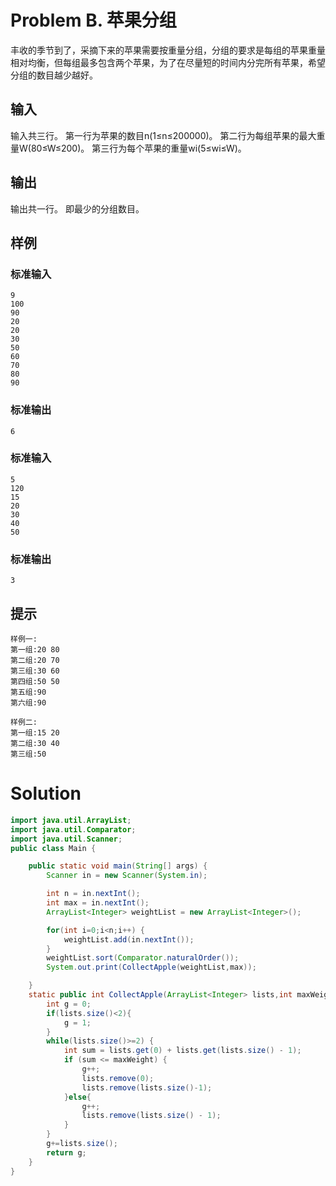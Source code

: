 # Problem B. 苹果分组
丰收的季节到了，采摘下来的苹果需要按重量分组，分组的要求是每组的苹果重量相对均衡，但每组最多包含两个苹果，为了在尽量短的时间内分完所有苹果，希望分组的数目越少越好。

## 输入
输入共三行。
第一行为苹果的数目n(1≤n≤200000)。
第二行为每组苹果的最大重量W(80≤W≤200)。
第三行为每个苹果的重量wi(5≤wi≤W)。

## 输出
输出共一行。
即最少的分组数目。

## 样例
### 标准输入
```
9
100
90 
20 
20 
30 
50 
60 
70 
80 
90
```
### 标准输出
```
6
```

### 标准输入
```
5
120
15
20
30
40
50
```
### 标准输出
```
3
```

## 提示
```
样例一:
第一组:20 80
第二组:20 70
第三组:30 60
第四组:50 50
第五组:90
第六组:90

样例二:
第一组:15 20
第二组:30 40
第三组:50
```

# Solution 
```java
import java.util.ArrayList;
import java.util.Comparator;
import java.util.Scanner;
public class Main {

    public static void main(String[] args) {
        Scanner in = new Scanner(System.in);

        int n = in.nextInt();
        int max = in.nextInt();
        ArrayList<Integer> weightList = new ArrayList<Integer>();

        for(int i=0;i<n;i++) {
            weightList.add(in.nextInt());
        }
        weightList.sort(Comparator.naturalOrder());
        System.out.print(CollectApple(weightList,max));

    }
    static public int CollectApple(ArrayList<Integer> lists,int maxWeight){
        int g = 0;
        if(lists.size()<2){
            g = 1;
        }
        while(lists.size()>=2) {
            int sum = lists.get(0) + lists.get(lists.size() - 1);
            if (sum <= maxWeight) {
                g++;
                lists.remove(0);
                lists.remove(lists.size()-1);
            }else{
                g++;
                lists.remove(lists.size() - 1);
            }
        }
        g+=lists.size();
        return g;
    }
}
```